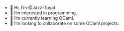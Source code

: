 - 👋 Hi, I’m @Jazz-Tuyat
- 👀 I’m interested in programming.
- 🌱 I’m currently learning OCaml.
- 💞️ I’m looking to collaborate on some OCaml projects.


<!---
Jazz-Tuyat/Jazz-Tuyat is a ✨ special ✨ repository because its `README.md` (this file) appears on your GitHub profile.
You can click the Preview link to take a look at your changes.
--->
